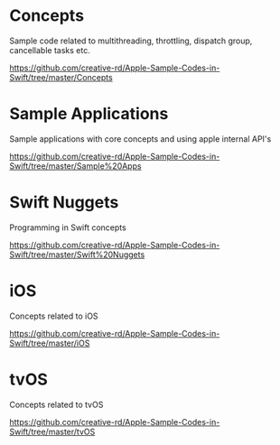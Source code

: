 # Concepts 

Sample code related to multithreading, throttling, dispatch group, cancellable tasks etc. 

https://github.com/creative-rd/Apple-Sample-Codes-in-Swift/tree/master/Concepts 

# Sample Applications

Sample applications with core concepts and using apple internal API's

https://github.com/creative-rd/Apple-Sample-Codes-in-Swift/tree/master/Sample%20Apps

# Swift Nuggets

Programming in Swift concepts

https://github.com/creative-rd/Apple-Sample-Codes-in-Swift/tree/master/Swift%20Nuggets

# iOS

Concepts related to iOS 

https://github.com/creative-rd/Apple-Sample-Codes-in-Swift/tree/master/iOS

# tvOS 

Concepts related to tvOS

https://github.com/creative-rd/Apple-Sample-Codes-in-Swift/tree/master/tvOS
